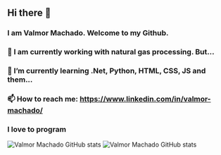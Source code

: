 ## Hi there 👋

### I am Valmor Machado. Welcome to my Github.

### 🔭 I am currently working with natural gas processing. But...

### 🌱 I’m currently learning .Net, Python, HTML, CSS, JS and them...

### 📫 How to reach me: https://www.linkedin.com/in/valmor-machado/

### I love to program

![Valmor Machado GitHub stats](https://github-readme-stats.vercel.app/api?username=ValmorMachado&show_icons=true&theme=blue-green)
![Valmor Machado GitHub stats](https://github-readme-stats.vercel.app/api/top-langs/?username=ValmorMachado&theme=blue-green)

<!--
**ValmorMachado/ValmorMachado** is a ✨ _special_ ✨ repository because its `README.md` (this file) appears on your GitHub profile.

Here are some ideas to get you started:

- 🔭 I’m currently working on ...
- 🌱 I’m currently learning ...
- 👯 I’m looking to collaborate on ...
- 🤔 I’m looking for help with ...
- 💬 Ask me about ...
- 📫 How to reach me: ...
- 😄 Pronouns: ...
- ⚡ Fun fact: ...
-->
